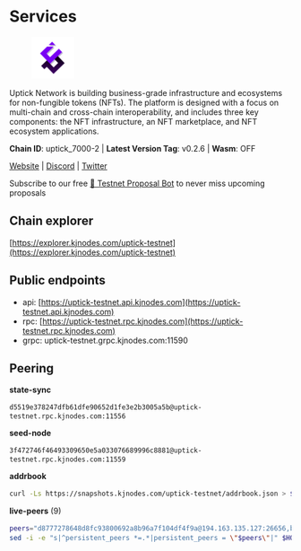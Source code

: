 # Services

<figure><img src="https://raw.githubusercontent.com/kj89/cosmos-images/main/logos/uptick.png" alt=""><figcaption></figcaption></figure>

Uptick Network is building business-grade infrastructure and  ecosystems for non-fungible tokens (NFTs). The platform is  designed with a focus on multi-chain and cross-chain interoperability,  and includes three key components: the NFT infrastructure, an NFT  marketplace, and NFT ecosystem applications.

**Chain ID**: uptick_7000-2 | **Latest Version Tag**: v0.2.6 | **Wasm**: OFF

[Website](https://uptick.network) | [Discord](https://discord.gg/UzeHS7fu5H) | [Twitter](https://twitter.com/uptickproject)



Subscribe to our free [🤖 Testnet Proposal Bot](https://t.me/kjnodes_testnet_proposal_bot) to never miss upcoming proposals


## Chain explorer
[https://explorer.kjnodes.com/uptick-testnet](https://explorer.kjnodes.com/uptick-testnet)

## Public endpoints

* api: [https://uptick-testnet.api.kjnodes.com](https://uptick-testnet.api.kjnodes.com)
* rpc: [https://uptick-testnet.rpc.kjnodes.com](https://uptick-testnet.rpc.kjnodes.com)
* grpc: uptick-testnet.grpc.kjnodes.com:11590

## Peering

**state-sync**

```text
d5519e378247dfb61dfe90652d1fe3e2b3005a5b@uptick-testnet.rpc.kjnodes.com:11556
```

**seed-node**

```text
3f472746f46493309650e5a033076689996c8881@uptick-testnet.rpc.kjnodes.com:11559
```

**addrbook**
```bash
curl -Ls https://snapshots.kjnodes.com/uptick-testnet/addrbook.json > $HOME/.uptickd/config/addrbook.json
```

**live-peers** (9)
```bash
peers="d8777278648d8fc93800692a8b96a7f104df4f9a@194.163.135.127:26656,b483acbcae7ccd1244f588144245e9d1124c3de5@88.99.56.200:26666,d5519e378247dfb61dfe90652d1fe3e2b3005a5b@65.109.68.190:11556,6af07daddb8a57c01d05d8c0894f8293a41090d0@185.245.183.122:26656,86f50af23369997882ca3988eabeba998b4f07cc@65.109.92.79:10656,a818920590d15226a206ec4c73b1c5c20c56a435@65.21.134.202:26666,3edfe380f7eff0658582c158f2eecebae2e0fed7@213.239.213.179:26656,b9d3fe835ded0b93c39befad43fb3c4964ae740f@91.195.101.100:26656,9b7b2fb9d1416f9feadf5a58b29de0bc150d974d@65.109.89.5:30656"
sed -i -e "s|^persistent_peers *=.*|persistent_peers = \"$peers\"|" $HOME/.uptickd/config/config.toml
```
